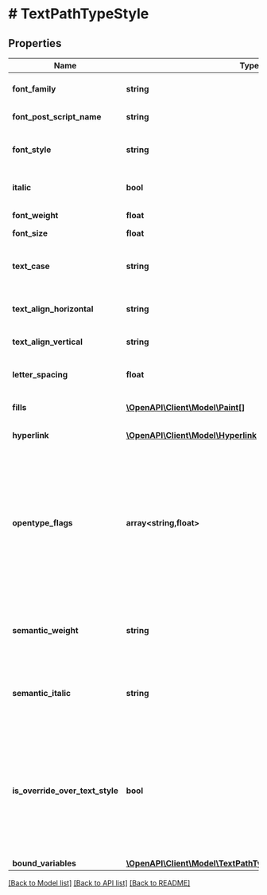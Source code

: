 # # TextPathTypeStyle

## Properties

Name | Type | Description | Notes
------------ | ------------- | ------------- | -------------
**font_family** | **string** | Font family of text (standard name). | [optional]
**font_post_script_name** | **string** | PostScript font name. | [optional]
**font_style** | **string** | Describes visual weight or emphasis, such as Bold or Italic. | [optional]
**italic** | **bool** | Whether or not text is italicized. | [optional] [default to false]
**font_weight** | **float** | Numeric font weight. | [optional]
**font_size** | **float** | Font size in px. | [optional]
**text_case** | **string** | Text casing applied to the node, default is the original casing. | [optional]
**text_align_horizontal** | **string** | Horizontal text alignment as string enum. | [optional]
**text_align_vertical** | **string** | Vertical text alignment as string enum. | [optional]
**letter_spacing** | **float** | Space between characters in px. | [optional]
**fills** | [**\OpenAPI\Client\Model\Paint[]**](Paint.md) | An array of fill paints applied to the characters. | [optional]
**hyperlink** | [**\OpenAPI\Client\Model\Hyperlink**](Hyperlink.md) | Link to a URL or frame. | [optional]
**opentype_flags** | **array<string,float>** | A map of OpenType feature flags to 1 or 0, 1 if it is enabled and 0 if it is disabled. Note that some flags aren&#39;t reflected here. For example, SMCP (small caps) is still represented by the &#x60;textCase&#x60; field. | [optional]
**semantic_weight** | **string** | Indicates how the font weight was overridden when there is a text style override. | [optional]
**semantic_italic** | **string** | Indicates how the font style was overridden when there is a text style override. | [optional]
**is_override_over_text_style** | **bool** | Whether or not this style has overrides over a text style. The possible fields to override are semanticWeight, semanticItalic, and hyperlink. If this is true, then those fields are overrides if present. | [optional]
**bound_variables** | [**\OpenAPI\Client\Model\TextPathTypeStyleAllOfBoundVariables**](TextPathTypeStyleAllOfBoundVariables.md) |  | [optional]

[[Back to Model list]](../../README.md#models) [[Back to API list]](../../README.md#endpoints) [[Back to README]](../../README.md)
